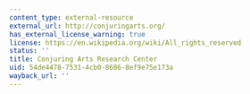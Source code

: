 ```yaml
---
content_type: external-resource
external_url: http://conjuringarts.org/
has_external_license_warning: true
license: https://en.wikipedia.org/wiki/All_rights_reserved
status: ''
title: Conjuring Arts Research Center
uid: 54de4478-7531-4cb0-8686-8ef9e75e173a
wayback_url: ''
---
```

